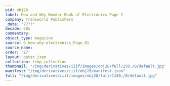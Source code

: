 ```yaml
---
pid: obj28
label: How and Why Wonder Book of Electronics Page 1
company: Transworld Publishers
_date: "????"
decade: 60s
commentary:
object_type: magazine
source: 6.how-why-electronics_Page_01
source_name:
order: '27'
layout: qatar_item
collection: temp_collection
thumbnail: "/img/derivatives/iiif/images/obj28/full/250,/0/default.jpg"
manifest: "/img/derivatives/iiif/obj28/manifest.json"
full: "/img/derivatives/iiif/images/obj28/full/1140,/0/default.jpg"
---
```

